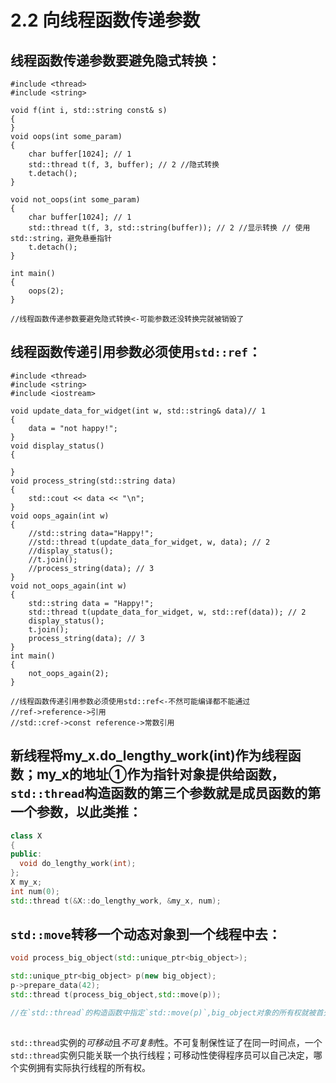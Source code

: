 # 2.2 向线程函数传递参数

## 线程函数传递参数要避免隐式转换：
```
#include <thread>
#include <string>

void f(int i, std::string const& s)
{
}
void oops(int some_param)
{
    char buffer[1024]; // 1
    std::thread t(f, 3, buffer); // 2 //隐式转换
    t.detach();
}

void not_oops(int some_param)
{
    char buffer[1024]; // 1
    std::thread t(f, 3, std::string(buffer)); // 2 //显示转换 // 使用std::string，避免悬垂指针
    t.detach();
}

int main()
{
    oops(2);
}

//线程函数传递参数要避免隐式转换<-可能参数还没转换完就被销毁了
```

## 线程函数传递引用参数必须使用`std::ref`：

```
#include <thread>
#include <string>
#include <iostream>

void update_data_for_widget(int w, std::string& data)// 1
{
    data = "not happy!";
}
void display_status()
{

}
void process_string(std::string data)
{
    std::cout << data << "\n";
}
void oops_again(int w)
{
    //std::string data="Happy!";
    //std::thread t(update_data_for_widget, w, data); // 2
    //display_status();
    //t.join();
    //process_string(data); // 3
}
void not_oops_again(int w)
{
    std::string data = "Happy!";
    std::thread t(update_data_for_widget, w, std::ref(data)); // 2
    display_status();
    t.join();
    process_string(data); // 3
}
int main()
{
    not_oops_again(2);
}

//线程函数传递引用参数必须使用std::ref<-不然可能编译都不能通过
//ref->reference->引用
//std::cref->const reference->常数引用
```

## 新线程将my_x.do_lengthy_work(int)作为线程函数；my_x的地址①作为指针对象提供给函数，`std::thread`构造函数的第三个参数就是成员函数的第一个参数，以此类推：

```c++
class X
{
public:
  void do_lengthy_work(int);
};
X my_x;
int num(0);
std::thread t(&X::do_lengthy_work, &my_x, num);
```

## `std::move`转移一个动态对象到一个线程中去：

```c++
void process_big_object(std::unique_ptr<big_object>);

std::unique_ptr<big_object> p(new big_object);
p->prepare_data(42);
std::thread t(process_big_object,std::move(p));

//在`std::thread`的构造函数中指定`std::move(p)`,big_object对象的所有权就被首先转移到新创建线程的的内部存储中，之后传递给process_big_object函数
```
## 
`std::thread`实例的*可移动*且*不可复制*性。不可复制保性证了在同一时间点，一个`std::thread`实例只能关联一个执行线程；可移动性使得程序员可以自己决定，哪个实例拥有实际执行线程的所有权。
